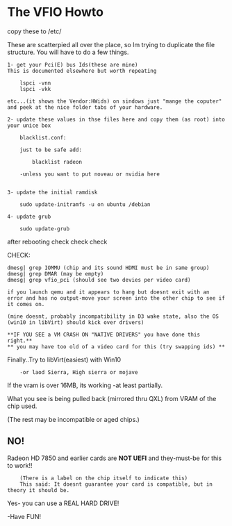 # The VFIO Howto

copy these to /etc/<something>

These are scatterpied all over the place, so Im trying to duplicate the file structure.
You will have to do a few things.

	1- get your Pci(E) bus Ids(these are mine)
	This is documented elsewhere but worth repeating

		lspci -vnn
		lspci -vkk

	etc...(it shows the Vendor:HWids) on sindows just "mange the coputer" and peek at the nice folder tabs of your hardware.

	2- update these values in thse files here and copy them (as root) into your unice box

		blacklist.conf:

		just to be safe add:
   
			blacklist radeon

		-unless you want to put noveau or nvidia here


	3- update the initial ramdisk
		
		sudo update-initramfs -u on ubuntu /debian

	4- update grub

		sudo update-grub

after rebooting check check check 


CHECK:

	dmesg| grep IOMMU (chip and its sound HDMI must be in same group)
	dmesg| grep DMAR (may be empty)
	dmesg| grep vfio_pci (should see two devies per video card)
 
	if you launch qemu and it appears to hang but doesnt exit with an error and has no output-move your screen into the other chip to see if it comes on.
 
	(mine doesnt, probably incompatibility in D3 wake state, also the OS (win10 in libVirt) should kick over drivers)
 
	**IF YOU SEE a VM CRASH ON "NATIVE DRIVERS" you have done this right.**
	** you may have too old of a video card for this (try swapping ids) **


Finally..Try to libVirt(easiest) with Win10 

		-or laod Sierra, High sierra or mojave
	
		
If the vram is over 16MB, its working -at least partially. 

What you see is being pulled back (mirrored thru QXL) from VRAM of the chip used.

(The rest may be incompatible or aged chips.)

## NO!

Radeon HD 7850 and earlier cards are **NOT UEFI** and they-must-be for this to work!!

		(There is a label on the chip itself to indicate this)
		This said: It doesnt guarantee your card is compatible, but in theory it should be.


Yes- you can use a REAL HARD DRIVE!

-Have FUN!
